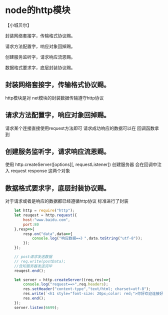 # node的http模块

【小城贝尔】

封装网络套接字，传输格式协议赐。

请求方法配置字，响应对象回掉赐。

创建服务监听字，请求响应流恩赐。

数据格式要求字，底层封装协议赐。

## 封装网络套接字，传输格式协议赐。
   http模块是对 net模块的封装数据传输遵守http协议
## 请求方法配置字，响应对象回掉赐。
   请求某个连接直接使用request方法即可 请求成功响应的数据可以在
   回调函数拿到
## 创建服务监听字，请求响应流恩赐。
   使用 http.createServer([options][, requestListener]) 创建服务器
   会在回调中注入 request response 这两个对象
## 数据格式要求字，底层封装协议赐。
   对于请求或者是响应的数据都已经遵循http协议
   标准进行了封装
```js
    let http = require("http");
    let reuqest = http.request({
        host:"www.baidu.com",
        port:80
    },resp=>{
        resp.on("data",data=>{
            console.log("响应数据==》",data.toString("utf-8"));
        });
    });

    // post请求发送数据
    // req.write(postData);
    //告知服务器发送完毕
    reuqest.end();

    let server = http.createServer((req,res)=>{
        console.log("request==>",req.headers);
        res.setHeader("content-type","text/html; charset=utf-8");
        res.write(`<h1 style="font-size: 20px;color: red;">你好欢迎连接好</h1>`);
        res.end();
    });
    server.listen(6699);
```